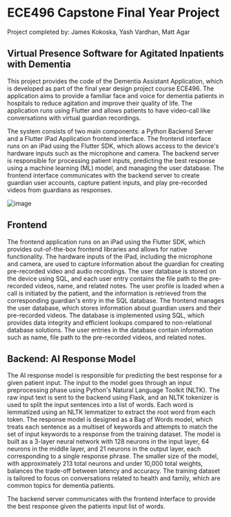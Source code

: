 # ECE496 Capstone Final Year Project
Project completed by: James Kokoska, Yash Vardhan, Matt Agar

## Virtual Presence Software for Agitated Inpatients with Dementia

This project provides the code of the Dementia Assistant Application, which is developed as part of the final year design project course ECE496. The application aims to provide a familiar face and voice for dementia patients in hospitals to reduce agitation and improve their quality of life. The application runs using Flutter and allows patients to have video-call like conversations with virtual guardian recordings.

The system consists of two main components: a Python Backend Server and a Flutter iPad Application frontend interface. The frontend interface runs on an iPad using the Flutter SDK, which allows access to the device's hardware inputs such as the microphone and camera. The backend server is responsible for processing patient inputs, predicting the best response using a machine learning (ML) model, and managing the user database. The frontend interface communicates with the backend server to create guardian user accounts, capture patient inputs, and play pre-recorded videos from guardians as responses.

![image](https://user-images.githubusercontent.com/50821962/230512983-b0574fd1-793d-4f6c-8222-779291329027.png)

## Frontend
The frontend application runs on an iPad using the Flutter SDK, which provides out-of-the-box frontend libraries and allows for native functionality. The hardware inputs of the iPad, including the microphone and camera, are used to capture information about the guardian for creating pre-recorded video and audio recordings. The user database is stored on the device using SQL, and each user entry contains the file path to the pre-recorded videos, name, and related notes. The user profile is loaded when a call is initiated by the patient, and the information is retrieved from the corresponding guardian's entry in the SQL database. The frontend manages the user database, which stores information about guardian users and their pre-recorded videos. The database is implemented using SQL, which provides data integrity and efficient lookups compared to non-relational database solutions. The user entries in the database contain information such as name, file path to the pre-recorded videos, and related notes.

## Backend: AI Response Model
The AI response model is responsible for predicting the best response for a given patient input. The input to the model goes through an input preprocessing phase using Python's Natural Language Toolkit (NLTK). The raw input text is sent to the backend using Flask, and an NLTK tokenizer is used to split the input sentences into a list of words. Each word is lemmatized using an NLTK lemmatizer to extract the root word from each token. The response model is designed as a Bag of Words model, which treats each sentence as a multiset of keywords and attempts to match the set of input keywords to a response from the training dataset. The model is built as a 3-layer neural network with 128 neurons in the input layer, 64 neurons in the middle layer, and 21 neurons in the output layer, each corresponding to a single response phrase. The smaller size of the model, with approximately 213 total neurons and under 10,000 total weights, balances the trade-off between latency and accuracy. The training dataset is tailored to focus on conversations related to health and family, which are common topics for dementia patients.

The backend server communicates with the frontend interface to provide the best response given the patients input list of words.
